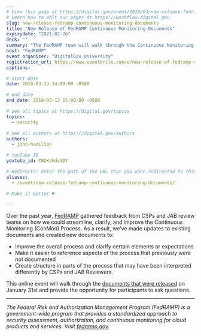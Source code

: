 ```yaml
---
# View this page at https://digital.gov/event/2018/03/new-release-fedramp-continuous-monitoring-documents
# Learn how to edit our pages at https://workflow.digital.gov
slug: new-release-fedramp-continuous-monitoring-documents
title: "New Release of FedRAMP Continuous Monitoring Documents"
expirydate: "2021-02-26"
deck: ""
summary: "The FedRAMP team will walk through the Continuous Monitoring documents that were released January 31, 2018."
host: "FedRAMP"
event_organizer: "DigitalGov University"
registration_url: https://www.eventbrite.com/e/new-release-of-fedramp-continuous-monitoring-documents-registration-43037189392
captions: 

# start date
date: 2018-03-13 14:00:00 -0500

# end date
end_date: 2018-03-13 15:00:00 -0500

# see all topics at https://digital.gov/topics
topics: 
  - security

# see all authors at https://digital.gov/authors
authors: 
  - john-hamilton

# YouTube ID
youtube_id: CNGKskdv1DY

# Redirects: enter the path of the URL that you want redirected to this page
aliases: 
  - /event/new-release-fedramp-continuous-monitoring-documents/

# Make it better ♥

---
```


Over the past year, [FedRAMP](https://www.fedramp.gov/) gathered feedback from CSPs and JAB review teams on how we could streamline, clarify, and improve the Continuous Monitoring (ConMon) Process. As a result, we’ve made updates to existing documents and created new documents to:

- Improve the overall process and clarify certain elements or expectations
- Make it easier to reference aspects of the process that previously were not documented
- Create structure in parts of the process that may have been interpreted differently by CSPs and JAB Reviewers.

This online event will walk through the [documents that were released](https://www.fedramp.gov/new-conmon-documents-available/) on January 31st and provide the opportunity for participants to ask questions.

---

_The Federal Risk and Authorization Management Program (FedRAMP) is a government-wide program that provides a standardized approach to security assessment, authorization, and continuous monitoring for cloud products and services. Visit [fedramp.gov](https://www.fedramp.gov/)._
